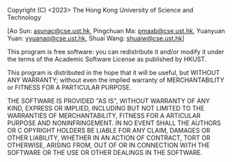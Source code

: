 Copyright (C) <2023> The Hong Kong University of Science and Technology 

[Ao Sun: asunac@cse.ust.hk, Pingchuan Ma: pmaab@cse.ust.hk, Yuanyuan Yuan: yyuanaq@cse.ust.hk, Shuai Wang: shuaiw@cse.ust.hk]

This program is free software: you can redistribute it and/or modify it 
under the terms of the Academic Software License as published by 
HKUST.

This program is distributed in the hope that it will be useful, but WITHOUT ANY WARRANTY; 
without even the implied warranty of MERCHANTABILITY or FITNESS FOR A PARTICULAR PURPOSE. 

THE SOFTWARE IS PROVIDED "AS IS", WITHOUT WARRANTY OF ANY KIND, EXPRESS OR 
IMPLIED, INCLUDING BUT NOT LIMITED TO THE WARRANTIES OF MERCHANTABILITY, FITNESS 
FOR A ARTICULAR PURPOSE AND NONINFRINGEMENT. IN NO EVENT SHALL THE AUTHORS OR C
OPYRIGHT HOLDERS BE LIABLE FOR ANY CLAIM, DAMAGES OR OTHER LIABILITY, WHETHER IN 
AN ACTION OF CONTRACT, TORT OR OTHERWISE, ARISING FROM, OUT OF OR IN CONNECTION WITH 
THE SOFTWARE OR THE USE OR OTHER DEALINGS IN THE SOFTWARE.